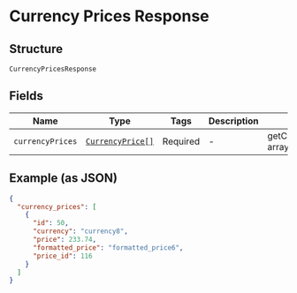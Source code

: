 
# Currency Prices Response

## Structure

`CurrencyPricesResponse`

## Fields

| Name | Type | Tags | Description | Getter | Setter |
|  --- | --- | --- | --- | --- | --- |
| `currencyPrices` | [`CurrencyPrice[]`](../../doc/models/currency-price.md) | Required | - | getCurrencyPrices(): array | setCurrencyPrices(array currencyPrices): void |

## Example (as JSON)

```json
{
  "currency_prices": [
    {
      "id": 50,
      "currency": "currency8",
      "price": 233.74,
      "formatted_price": "formatted_price6",
      "price_id": 116
    }
  ]
}
```


